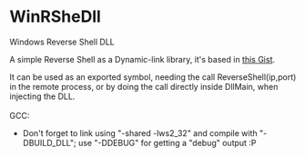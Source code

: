 # WinRSheDll
Windows Reverse Shell DLL

A simple Reverse Shell as a Dynamic-link library, it's based in [this Gist](https://gist.github.com/otavioarj/218ad828b6909345c15bfcf6072b4eb4).<br>

It can be used as an exported symbol, needing the call ReverseShell(ip,port) in the remote process, or by doing the call directly inside DllMain, when injecting the DLL.
<br>
<br>GCC:<br>
* Don't forget to link using "-shared -lws2_32" and compile with "-DBUILD_DLL"; use "-DDEBUG" for getting a "debug" output :P
